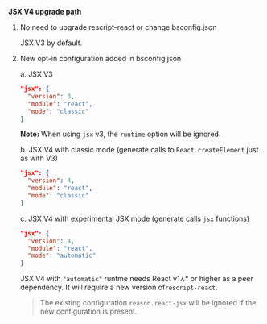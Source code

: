 **JSX V4 upgrade path**

1. No need to upgrade rescript-react or change bsconfig.json

   JSX V3 by default.

2. New opt-in configuration added in bsconfig.json

   a. JSX V3

   ```json
   "jsx": {
     "version": 3,
     "module": "react",
     "mode": "classic"
   }
   ```

   **Note:** When using `jsx` v3, the `runtime` option will be ignored.

   b. JSX V4 with classic mode (generate calls to `React.createElement` just as with V3)

   ```json
   "jsx": {
     "version": 4,
     "module": "react",
     "mode": "classic"
   }
   ```

   c. JSX V4 with experimental JSX mode (generate calls `jsx` functions)

   ```json
   "jsx": {
     "version": 4,
     "module": "react",
     "mode": "automatic"
   }
   ```

   JSX V4 with `"automatic"` runtme needs React v17.\* or higher as a peer dependency. It will require a new version of`rescript-react`.

   > The existing configuration `reason.react-jsx` will be ignored if the new configuration is present.
